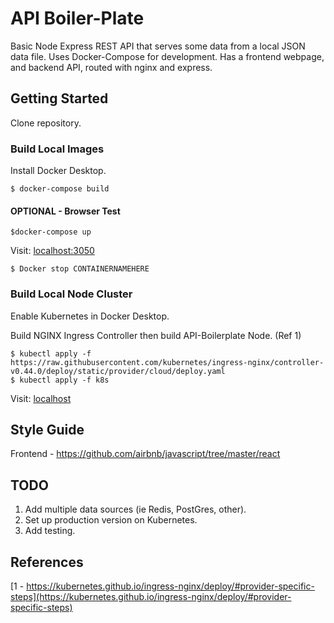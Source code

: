 # API Boiler-Plate
Basic Node Express REST API that serves some data from a local JSON data file. Uses Docker-Compose for development. Has a frontend webpage, and backend API, routed with nginx and express.

## Getting Started
Clone repository.

### Build Local Images
Install Docker Desktop.
```
$ docker-compose build
```
#### OPTIONAL - Browser Test 
``` 
$docker-compose up
```
Visit: [localhost:3050](http://localhost:3050)
```
$ Docker stop CONTAINERNAMEHERE
```
### Build Local Node Cluster
Enable Kubernetes in Docker Desktop.

Build NGINX Ingress Controller then build API-Boilerplate Node. (Ref 1)
```
$ kubectl apply -f https://raw.githubusercontent.com/kubernetes/ingress-nginx/controller-v0.44.0/deploy/static/provider/cloud/deploy.yaml
$ kubectl apply -f k8s
```
Visit: [localhost](http://localhost/)

## Style Guide
Frontend - https://github.com/airbnb/javascript/tree/master/react

## TODO
1. Add multiple data sources (ie Redis, PostGres, other).
2. Set up production version on Kubernetes.
3. Add testing.

## References
[1 - https://kubernetes.github.io/ingress-nginx/deploy/#provider-specific-steps](https://kubernetes.github.io/ingress-nginx/deploy/#provider-specific-steps)
